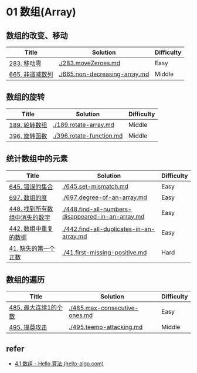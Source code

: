 # 01 数组(Array)

## 数组的改变、移动

| Title | Solution | Difficulty |
|-------|----------|------------|
|[283. 移动零](https://leetcode-cn.com/problems/move-zeroes/)|[./283.moveZeroes.md](./283.moveZeroes.md) |Easy|
|[665. 非递减数列](https://leetcode.cn/problems/non-decreasing-array/)|[./665.non-decreasing-array.md](./665.non-decreasing-array.md) |Middle|

## 数组的旋转

| Title | Solution | Difficulty |
|-------|----------|------------|
|[189. 轮转数组](https://leetcode.cn/problems/rotate-array/)|[./189.rotate-array.md](./189.rotate-array.md) |Middle|
|[396. 旋转函数](https://leetcode-cn.com/problems/rotate-function/)|[./396.rotate-function.md](./396.rotate-function.md) |Middle|

## 统计数组中的元素

| Title | Solution | Difficulty |
|-------|----------|------------|
| [645. 错误的集合](https://leetcode-cn.com/problems/set-mismatch/)|[./645.set-mismatch.md](./645.set-mismatch.md) |Easy|
| [697. 数组的度](https://leetcode-cn.com/problems/degree-of-an-array/)|[./697.degree-of-an-array.md](./697.degree-of-an-array.md) |Easy|
| [448. 找到所有数组中消失的数字](https://leetcode-cn.com/problems/find-all-numbers-disappeared-in-an-array/)|[./448.find-all-numbers-disappeared-in-an-array.md](./448.find-all-numbers-disappeared-in-an-array.md) |Easy|
| [442. 数组中重复的数据](https://leetcode-cn.com/problems/find-all-duplicates-in-an-array/)|[./442.find-all-duplicates-in-an-array.md](./442.find-all-duplicates-in-an-array.md) |Easy|
| [41. 缺失的第一个正数](https://leetcode-cn.com/problems/first-missing-positive/)|[./41.first-missing-positive.md](./41.first-missing-positive.md) |Hard|

## 数组的遍历

| Title | Solution | Difficulty |
|-------|----------|------------|
| [485. 最大连续1的个数](https://leetcode-cn.com/problems/max-consecutive-ones/)|[./485.max-consecutive-ones.md](./485.max-consecutive-ones.md) |Easy|
| [495. 提莫攻击](https://leetcode-cn.com/problems/teemo-attacking/)|[./495.teemo-attacking.md](./495.teemo-attacking.md) |Middle|

## refer

- [4.1  数组 - Hello 算法 (hello-algo.com)](https://www.hello-algo.com/chapter_array_and_linkedlist/array/#5)
